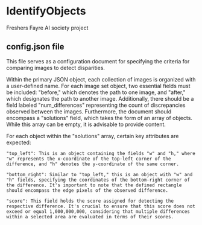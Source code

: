 # IdentifyObjects
Freshers Fayre AI society project

## config.json file
This file serves as a configuration document for specifying the criteria for comparing images to detect disparities.

Within the primary JSON object, each collection of images is organized with a user-defined name. For each image set object, two essential fields must be included: "before," which denotes the path to one image, and "after," which designates the path to another image. Additionally, there should be a field labeled "num_differences" representing the count of discrepancies observed between the images. Furthermore, the document should encompass a "solutions" field, which takes the form of an array of objects. While this array can be empty, it is advisable to provide content.

For each object within the "solutions" array, certain key attributes are expected:

    "top_left": This is an object containing the fields "w" and "h," where "w" represents the x-coordinate of the top-left corner of the difference, and "h" denotes the y-coordinate of the same corner.

    "bottom_right": Similar to "top_left," this is an object with "w" and "h" fields, specifying the coordinates of the bottom-right corner of the difference. It's important to note that the defined rectangle should encompass the edge pixels of the observed difference.

    "score": This field holds the score assigned for detecting the respective difference. It's crucial to ensure that this score does not exceed or equal 1,000,000,000, considering that multiple differences within a selected area are evaluated in terms of their scores.
